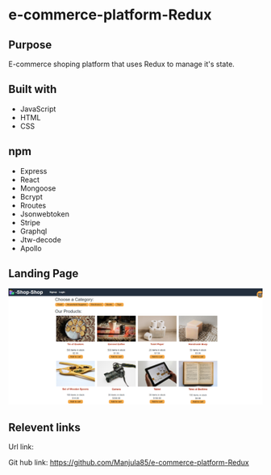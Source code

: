 # e-commerce-platform-Redux

## Purpose
E-commerce shoping platform that uses Redux to manage it's state.

## Built with
* JavaScript
* HTML
* CSS

## npm 
* Express
* React
* Mongoose
* Bcrypt
* Rroutes
* Jsonwebtoken
* Stripe
* Graphql
* Jtw-decode
* Apollo

## Landing Page
![](/images/landingPage.PNG)


## Relevent links
Url link: 

Git hub link: https://github.com/Manjula85/e-commerce-platform-Redux

